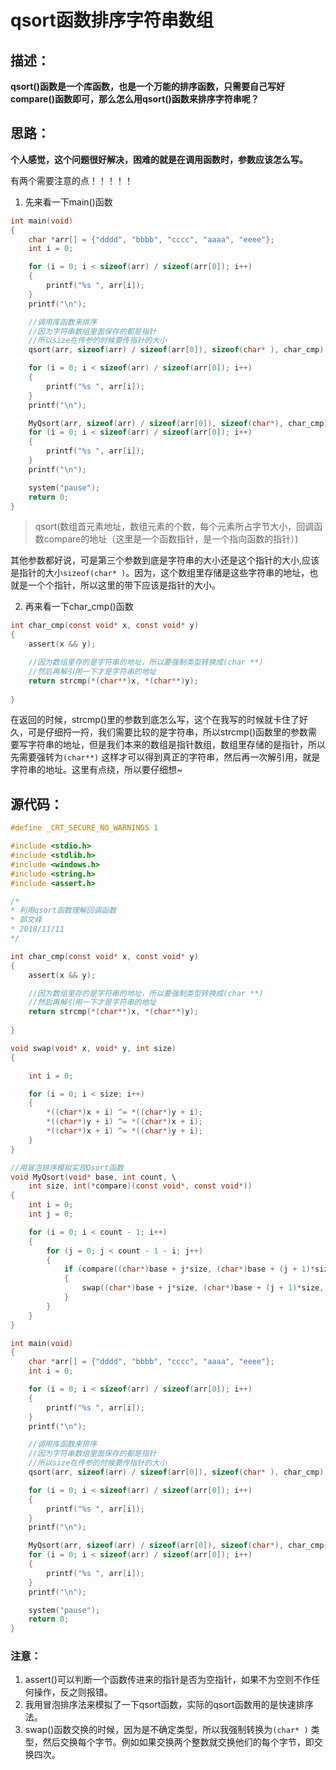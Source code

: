 # qsort函数排序字符串数组

## 描述：

**qsort()函数是一个库函数，也是一个万能的排序函数，只需要自己写好compare()函数即可，那么怎么用qsort()函数来排序字符串呢？**

## 思路：

**个人感觉，这个问题很好解决，困难的就是在调用函数时，参数应该怎么写。**

有两个需要注意的点！！！！！

1. 先来看一下main()函数

```c
int main(void)
{
	char *arr[] = {"dddd", "bbbb", "cccc", "aaaa", "eeee"};
	int i = 0;

	for (i = 0; i < sizeof(arr) / sizeof(arr[0]); i++)
	{
		printf("%s ", arr[i]);
	}
	printf("\n");

	//调用库函数来排序
	//因为字符串数组里面保存的都是指针
	//所以size在传参的时候要传指针的大小
	qsort(arr, sizeof(arr) / sizeof(arr[0]), sizeof(char* ), char_cmp);

	for (i = 0; i < sizeof(arr) / sizeof(arr[0]); i++)
	{
		printf("%s ", arr[i]);
	}
	printf("\n");

	MyQsort(arr, sizeof(arr) / sizeof(arr[0]), sizeof(char*), char_cmp);
	for (i = 0; i < sizeof(arr) / sizeof(arr[0]); i++)
	{
		printf("%s ", arr[i]);
	}
	printf("\n");

	system("pause");
	return 0;
}
```

> qsort(数组首元素地址，数组元素的个数，每个元素所占字节大小，回调函数compare的地址（这里是一个函数指针，是一个指向函数的指针）)

其他参数都好说，可是第三个参数到底是字符串的大小还是这个指针的大小,应该是指针的大小```sizeof(char* )```。因为，这个数组里存储是这些字符串的地址，也就是一个个指针，所以这里的带下应该是指针的大小。

2. 再来看一下char_cmp()函数

```c
int char_cmp(const void* x, const void* y)
{
	assert(x && y);

	//因为数组里存的是字符串的地址，所以要强制类型转换成(char **)
	//然后再解引用一下才是字符串的地址
	return strcmp(*(char**)x, *(char**)y);
	
}
```

在返回的时候，strcmp()里的参数到底怎么写，这个在我写的时候就卡住了好久，可是仔细捋一捋，我们需要比较的是字符串，所以strcmp()函数里的参数需要写字符串的地址，但是我们本来的数组是指针数组，数组里存储的是指针，所以先需要强转为```(char**)``` 这样才可以得到真正的字符串，然后再一次解引用，就是字符串的地址。这里有点绕，所以要仔细想~

## 源代码：

```c
#define _CRT_SECURE_NO_WARNINGS 1

#include <stdio.h>
#include <stdlib.h>
#include <windows.h>
#include <string.h>
#include <assert.h>

/*
* 利用qsort函数理解回调函数
* 郭文峰
* 2018/11/11
*/

int char_cmp(const void* x, const void* y)
{
	assert(x && y);

	//因为数组里存的是字符串的地址，所以要强制类型转换成(char **)
	//然后再解引用一下才是字符串的地址
	return strcmp(*(char**)x, *(char**)y);
	
}

void swap(void* x, void* y, int size)
{

	int i = 0;

	for (i = 0; i < size; i++)
	{
		*((char*)x + i) ^= *((char*)y + i);
		*((char*)y + i) ^= *((char*)x + i);
		*((char*)x + i) ^= *((char*)y + i);
	}
}

//用冒泡排序模拟实现Qsort函数
void MyQsort(void* base, int count, \
	int size, int(*compare)(const void*, const void*))
{
	int i = 0;
	int j = 0;

	for (i = 0; i < count - 1; i++)
	{
		for (j = 0; j < count - 1 - i; j++)
		{
			if (compare((char*)base + j*size, (char*)base + (j + 1)*size) > 0)
			{
				swap((char*)base + j*size, (char*)base + (j + 1)*size, size);
			}
		}
	}
}

int main(void)
{
	char *arr[] = {"dddd", "bbbb", "cccc", "aaaa", "eeee"};
	int i = 0;

	for (i = 0; i < sizeof(arr) / sizeof(arr[0]); i++)
	{
		printf("%s ", arr[i]);
	}
	printf("\n");

	//调用库函数来排序
	//因为字符串数组里面保存的都是指针
	//所以size在传参的时候要传指针的大小
	qsort(arr, sizeof(arr) / sizeof(arr[0]), sizeof(char* ), char_cmp);

	for (i = 0; i < sizeof(arr) / sizeof(arr[0]); i++)
	{
		printf("%s ", arr[i]);
	}
	printf("\n");

	MyQsort(arr, sizeof(arr) / sizeof(arr[0]), sizeof(char*), char_cmp);
	for (i = 0; i < sizeof(arr) / sizeof(arr[0]); i++)
	{
		printf("%s ", arr[i]);
	}
	printf("\n");

	system("pause");
	return 0;
}
```

### 注意：

1. assert()可以判断一个函数传进来的指针是否为空指针，如果不为空则不作任何操作，反之则报错。
2. 我用冒泡排序法来模拟了一下qsort函数，实际的qsort函数用的是快速排序法。
3. swap()函数交换的时候，因为是不确定类型，所以我强制转换为```(char* )``` 类型，然后交换每个字节。例如如果交换两个整数就交换他们的每个字节，即交换四次。

